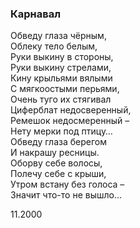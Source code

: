 ### Карнавал

Обведу глаза чёрным,  
Облеку тело белым,  
Руки выкину в стороны,  
Руки выкину стрелами,  
Кину крыльями вялыми  
С мягкоостыми перьями,  
Очень туго их стягивал  
Циферблат недосверенный,  
Ремешок недосмеренный –  
Нету мерки под птицу…  
Обведу глаза берегом  
И накрашу ресницы.  
Оборву себе волосы,  
Полечу себе с крыши,  
Утром встану без голоса –  
Значит что-то не вышло…

11.2000
